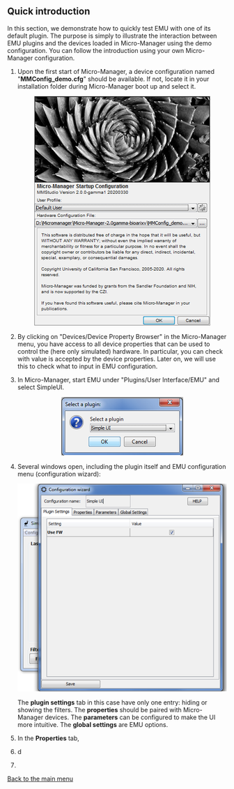 ## Quick introduction

In this section, we demonstrate how to quickly test EMU with one of its default plugin. The purpose is simply to illustrate the interaction between EMU plugins and the devices loaded in Micro-Manager using the demo configuration. You can follow the introduction using your own Micro-Manager configuration.

1. Upon the first start of Micro-Manager, a device configuration named "**MMConfig_demo.cfg**" should be available. If not, locate it in your installation folder during Micro-Manager boot up and select it. 

   <p align="center">
   <img src="img/qi-start.png">
   </p>

2. By clicking on "Devices/Device Property Browser" in the Micro-Manager menu, you have access to all device properties that can be used to control the (here only simulated) hardware. In particular, you can check with value is accepted by the device properties. Later on, we will use this to check what to input in EMU configuration.  

3. In Micro-Manager, start EMU under "Plugins/User Interface/EMU" and select SimpleUI.

   <p align="center">
   <img src="img/qi-select-plugin.png">
   </p>

4. Several windows open, including the plugin itself and EMU configuration menu (configuration wizard):

   <p align="center">
   <img src="img/qi-wizard.png">
   </p>

   The **plugin settings** tab in this case have only one entry: hiding or showing the filters. The **properties** should be paired with Micro-Manager devices. The **parameters** can be configured to make the UI more intuitive. The **global settings** are EMU options.

5. In the **Properties** tab, 

6. d

7. 





[Back to the main menu](index.md)

